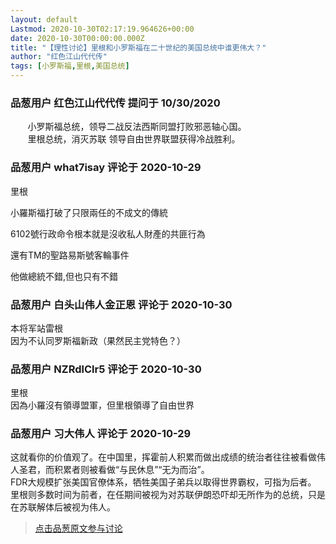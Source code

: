 ```yaml
---
layout: default
Lastmod: 2020-10-30T02:17:19.964626+00:00
date: 2020-10-30T00:00:00.000Z
title: "【理性讨论】里根和小罗斯福在二十世纪的美国总统中谁更伟大？"
author: "红色江山代代传"
tags: [小罗斯福,里根,美国总统]
---
```



### 品葱用户 **红色江山代代传** 提问于 10/30/2020
    
       小罗斯福总统，领导二战反法西斯同盟打败邪恶轴心国。  
       里根总统，消灭苏联 领导自由世界联盟获得冷战胜利。
    
                

### 品葱用户 **what7isay** 评论于 2020-10-29
        
里根  
  
小羅斯福打破了只限兩任的不成文的傳統  
  
6102號行政命令根本就是沒收私人財產的共匪行為  
  
還有TM的聖路易斯號客輪事件  
  
他做總統不錯,但也只有不錯
        
                

### 品葱用户 **白头山伟人金正恩** 评论于 2020-10-30
        
本将军站雷根  
因为不认同罗斯福新政（果然民主党特色？）
        
                

### 品葱用户 **NZRdlClr5** 评论于 2020-10-30
        
里根  
因為小羅沒有領導盟軍，但里根領導了自由世界
        
                

### 品葱用户 **习大伟人** 评论于 2020-10-29
        
这就看你的价值观了。在中国里，挥霍前人积累而做出成绩的统治者往往被看做伟人圣君，而积累者则被看做“与民休息”“无为而治”。  
FDR大规模扩张美国官僚体系，牺牲美国子弟兵以取得世界霸权，可指为后者。  
里根则多数时间为前者，在任期间被视为对苏联伊朗恐吓却无所作为的总统，只是在苏联解体后被视为伟人。
        
                





> [点击品葱原文参与讨论](https://pincong.rocks/question/32828)

